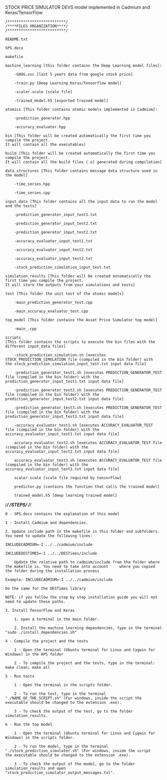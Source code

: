 STOCK PRICE SIMULATOR DEVS model implemented in Cadmium and Keras/TensorFlow

	/**************************/
	/****FILES ORGANIZATION****/
	/**************************/

	README.txt	
	
	SPS.docx
	
	makefile

	machine_learning [this folder contains the Deep Learning model files]:

		-GOOG.svc [last 5 years data from google stock price]
	
		-train.py [Deep Learning Keras/Tensorflow model]
	
		-scaler.scale [scale file]
	
		-trained_model.h5 [exported trained model]
	
	atomics [This folder contains atomic models implemented in Cadmium]:
		
		-prediction_generator.hpp
	
		-accuracy_evaluator.hpp
	
	bin [This folder will be created automatically the first time you compile the project. 
	It will contain all the executables]
     
	build [This folder will be created automatically the first time you compile the project.
	It will contain all the build files (.o) generated during compilation]
       
	data_structures [This folder contains message data structure used in the model]
	
		-time_series.hpp
		
		-time_series.cpp
	
	input_data [This folder contains all the input data to run the model and the tests]
	
		-prediction_generator_input_test1.txt
		
		-prediction_generator_input_test2.txt
			
		-prediction_generator_input_test2.txt
	
		-accuracy_evaluator_input_test1.txt
	
		-accuracy_evaluator_input_test2.txt
	
		-accuracy_evaluator_input_test2.txt
	
		-stock_prediction_simulation_input_test.txt
	
	simulation_results [This folder will be created automatically the first time you compile the project.
	It will store the outputs from your simulations and tests]
		    
	test [This folder the unit test of the atomic models]
		
		-main_prediction_generator_test.cpp
	
		-main_accuracy_evaluator_test.cpp
	
	top_model [This folder contains the Asset Price Simulator top model]	
	
		-main_.cpp
	
	scripts
	[This folder contains the scripts to execute the bin files with the different input_data files]
	
		-stock_prediction_simulation.sh [executes STOCK_PREDICTION_SIMULATION file (compiled in the bin folder) with			the stock_prediction_simulation_input_test.txt input data file]
		
		-prediction_generator_test1.sh [executes PREDICTION_GENERATOR_TEST file (compiled in the bin folder) with the 			prediction_generator_input_test1.txt input data file]
		
		-prediction_generator_test2.sh [executes PREDICTION_GENERATOR_TEST file (compiled in the bin folder) with the 			prediction_generator_input_test2.txt input data file]
		
		-prediction_generator_test3.sh [executes PREDICTION_GENERATOR_TEST file (compiled in the bin folder) with the 			prediction_generator_input_test3.txt input data file]
		
		-accuracy_evaluator_test1.sh [executes ACCURACY_EVALUATOR_TEST file (compiled in the bin folder) with the		   accuracy_evaluator_input_test1.txt input data file]
		
		accuracy_evaluator_test2.sh [executes ACCURACY_EVALUATOR_TEST file (compiled in the bin folder) with the 		   accuracy_evaluator_input_test2.txt input data file]
		
		accuracy_evaluator_test3.sh [executes ACCURACY_EVALUATOR_TEST file (compiled in the bin folder) with the 		   accuracy_evaluator_input_test3.txt input data file]
		
		scaler.scale [scale file required by tensorFlow]
		
		predictor.py [contains the function that calls the trained model]
		
		trained_model.h5 [deep learning trained model]

/*************/
/****STEPS****/
/*************/

	0 - SPS.docx contains the explanation of this model

	1 - Install Cadmium and dependencies.

	2. Update include path in the makefile in this folder and subfolders. You need to update the following lines:
	
	INCLUDECADMIUM=-I ../../cadmium/include
	
	INCLUDEDESTIMES=-I ../../DESTimes/include
	
    	Update the relative path to cadmium/include from the folder where the makefile is. You need to take into account 	 where you copied the folder during the installation process
    
	Example: INCLUDECADMIUM=-I ../../cadmium/include
	
	Do the same for the DESTimes library
	
	NOTE: if you follow the step by step installation guide you will not need to update these paths.

	3. Install TensorFlow and Keras

		1. open a terminal in the main folder.
	
		2. Install the machine learning dependencies, type in the terminal "sudo ./install_dependencies.sh" 

	4 - Compile the project and the tests

		1 - Open the terminal (Ubuntu terminal for Linux and Cygwin for Windows) in the APS folder
	
		2 - To compile the project and the tests, type in the terminal: make clean; make all
	
	5 - Run tests
	
		1 - Open the terminal in the scripts folder.
	
		2 - To run the test, type in the terminal "./NAME_OF_THE_SCRIPT.sh" (For windows, inside the script the 		executable should be changed to the extension .exe).
	
		3 - To check the output of the test, go to the folder simulation_results.
			
	6 - Run the top model
		
		1 - Open the terminal (Ubuntu terminal for Linux and Cygwin for Windows) in the scripts folder.
	
		2 - To run the model, type in the terminal "./stock_prediction_simulator.sh" (For windows, inside the script 		     the executable should be changed to the extension .exe).
	
		3 - To check the output of the model, go to the folder simulation_results and open 					"stock_prediction_simulator_output_messages.txt".

